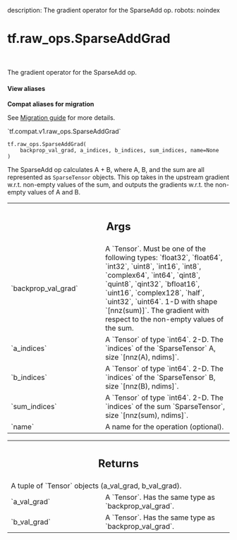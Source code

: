 description: The gradient operator for the SparseAdd op.
robots: noindex

# tf.raw_ops.SparseAddGrad

<!-- Insert buttons and diff -->

<table class="tfo-notebook-buttons tfo-api nocontent" align="left">

</table>



The gradient operator for the SparseAdd op.

<section class="expandable">
  <h4 class="showalways">View aliases</h4>
  <p>
<b>Compat aliases for migration</b>
<p>See
<a href="https://www.tensorflow.org/guide/migrate">Migration guide</a> for
more details.</p>
<p>`tf.compat.v1.raw_ops.SparseAddGrad`</p>
</p>
</section>

<pre class="devsite-click-to-copy prettyprint lang-py tfo-signature-link">
<code>tf.raw_ops.SparseAddGrad(
    backprop_val_grad, a_indices, b_indices, sum_indices, name=None
)
</code></pre>



<!-- Placeholder for "Used in" -->

The SparseAdd op calculates A + B, where A, B, and the sum are all represented
as `SparseTensor` objects.  This op takes in the upstream gradient w.r.t.
non-empty values of the sum, and outputs the gradients w.r.t. the non-empty
values of A and B.

<!-- Tabular view -->
 <table class="responsive fixed orange">
<colgroup><col width="214px"><col></colgroup>
<tr><th colspan="2"><h2 class="add-link">Args</h2></th></tr>

<tr>
<td>
`backprop_val_grad`
</td>
<td>
A `Tensor`. Must be one of the following types: `float32`, `float64`, `int32`, `uint8`, `int16`, `int8`, `complex64`, `int64`, `qint8`, `quint8`, `qint32`, `bfloat16`, `uint16`, `complex128`, `half`, `uint32`, `uint64`.
1-D with shape `[nnz(sum)]`.  The gradient with respect to
the non-empty values of the sum.
</td>
</tr><tr>
<td>
`a_indices`
</td>
<td>
A `Tensor` of type `int64`.
2-D.  The `indices` of the `SparseTensor` A, size `[nnz(A), ndims]`.
</td>
</tr><tr>
<td>
`b_indices`
</td>
<td>
A `Tensor` of type `int64`.
2-D.  The `indices` of the `SparseTensor` B, size `[nnz(B), ndims]`.
</td>
</tr><tr>
<td>
`sum_indices`
</td>
<td>
A `Tensor` of type `int64`.
2-D.  The `indices` of the sum `SparseTensor`, size
`[nnz(sum), ndims]`.
</td>
</tr><tr>
<td>
`name`
</td>
<td>
A name for the operation (optional).
</td>
</tr>
</table>



<!-- Tabular view -->
 <table class="responsive fixed orange">
<colgroup><col width="214px"><col></colgroup>
<tr><th colspan="2"><h2 class="add-link">Returns</h2></th></tr>
<tr class="alt">
<td colspan="2">
A tuple of `Tensor` objects (a_val_grad, b_val_grad).
</td>
</tr>
<tr>
<td>
`a_val_grad`
</td>
<td>
A `Tensor`. Has the same type as `backprop_val_grad`.
</td>
</tr><tr>
<td>
`b_val_grad`
</td>
<td>
A `Tensor`. Has the same type as `backprop_val_grad`.
</td>
</tr>
</table>

